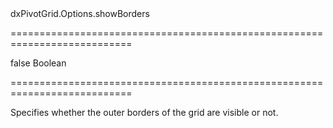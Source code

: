 <!--id-->dxPivotGrid.Options.showBorders<!--/id-->
===========================================================================
<!--default-->false<!--/default-->
<!--type-->Boolean<!--/type-->
===========================================================================

<!--shortDescription-->
Specifies whether the outer borders of the grid are visible or not.
<!--/shortDescription-->

<!--fullDescription-->

<!--/fullDescription-->